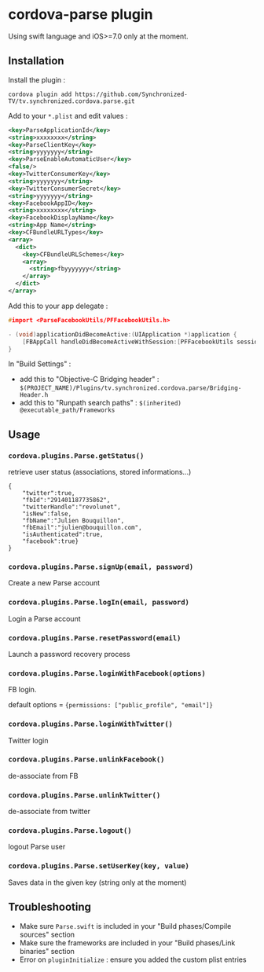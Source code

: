 # cordova-parse plugin

Using swift language and iOS>=7.0 only at the moment.


## Installation 

Install the plugin :

`cordova plugin add https://github.com/Synchronized-TV/tv.synchronized.cordova.parse.git`

Add to your `*.plist` and edit values :

```xml
<key>ParseApplicationId</key>
<string>xxxxxxxx</string>
<key>ParseClientKey</key>
<string>yyyyyyy</string>
<key>ParseEnableAutomaticUser</key>
<false/>
<key>TwitterConsumerKey</key>
<string>yyyyyyy</string>
<key>TwitterConsumerSecret</key>
<string>yyyyyyy</string>
<key>FacebookAppID</key>
<string>xxxxxxxx</string>
<key>FacebookDisplayName</key>
<string>App Name</string>
<key>CFBundleURLTypes</key>
<array>
  <dict>
    <key>CFBundleURLSchemes</key>
    <array>
      <string>fbyyyyyyy</string>
    </array>
  </dict>
</array>
```

Add this to your app delegate : 

```c
#import <ParseFacebookUtils/PFFacebookUtils.h>

- (void)applicationDidBecomeActive:(UIApplication *)application {
    [FBAppCall handleDidBecomeActiveWithSession:[PFFacebookUtils session]];
}
```

In "Build Settings" :

 - add this to "Objective-C Bridging header" : `$(PROJECT_NAME)/Plugins/tv.synchronized.cordova.parse/Bridging-Header.h`
 - add this to "Runpath search paths" : `$(inherited) @executable_path/Frameworks`

## Usage

### `cordova.plugins.Parse.getStatus()`

retrieve user status (associations, stored informations...)

```
{
    "twitter":true,
    "fbId":"291401187735862",
    "twitterHandle":"revolunet",
    "isNew":false,
    "fbName":"Julien Bouquillon",
    "fbEmail":"julien@bouquillon.com",
    "isAuthenticated":true,
    "facebook":true}
}
```

### `cordova.plugins.Parse.signUp(email, password)`

Create a new Parse account

### `cordova.plugins.Parse.logIn(email, password)`

Login a Parse account

### `cordova.plugins.Parse.resetPassword(email)`

Launch a password recovery process

### `cordova.plugins.Parse.loginWithFacebook(options)`

FB login.

default options = `{permissions: ["public_profile", "email"]}`

### `cordova.plugins.Parse.loginWithTwitter()`

Twitter login

### `cordova.plugins.Parse.unlinkFacebook()`

de-associate from FB

### `cordova.plugins.Parse.unlinkTwitter()`

de-associate from twitter

### `cordova.plugins.Parse.logout()`

logout Parse user

### `cordova.plugins.Parse.setUserKey(key, value)`

Saves data in the given key (string only at the moment)

## Troubleshooting

 - Make sure `Parse.swift` is included in your "Build phases/Compile sources" section
 - Make sure the frameworks are included in your "Build phases/Link binaries" section
 - Error on `pluginInitialize` : ensure you added the custom plist entries
